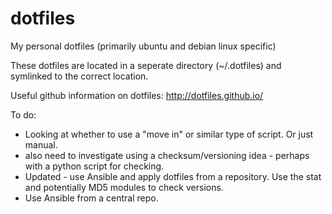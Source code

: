 # dotfiles
My personal dotfiles (primarily ubuntu and debian linux specific)

These dotfiles are located in a seperate directory (~/.dotfiles) and symlinked to the correct location.

Useful github information on dotfiles: http://dotfiles.github.io/

To do:

* Looking at whether to use a "move in" or similar type of script. Or just manual.
* also need to investigate using a checksum/versioning idea - perhaps with a python script for checking.
* Updated - use Ansible and apply dotfiles from a repository. Use the stat and potentially MD5 modules to check versions.
* Use Ansible from a central repo.

